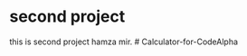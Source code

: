 # second project

this is second project hamza mir.
#   C a l c u l a t o r - f o r - C o d e A l p h a  
 